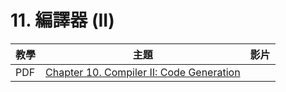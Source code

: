 # 11. 編譯器 (II)

| 教學 | 主題  | 影片  |
|--------|------|-----|
| PDF | [Chapter 10. Compiler II: Code Generation](http://www.nand2tetris.org/lectures/PDF/lecture%2011%20compiler%20II.pdf)  |  |
